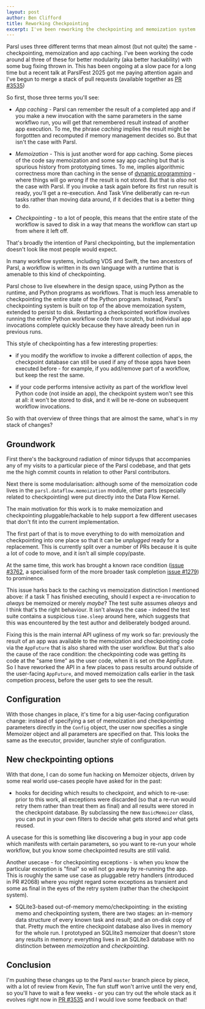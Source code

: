 ```yaml
---
layout: post
author: Ben Clifford
title: Reworking Checkpointing
excerpt: I've been reworking the checkpointing and memoization system
---
```


Parsl uses three different terms that mean almost (but not
quite) the same - checkpointing, memoization and app caching.
I've been working the code around al three of these for better modularity
(aka better hackability) with some bug
fixing thrown in. This has been ongoing at a slow pace for
a long time but a recent talk at ParslFest 2025 got me paying
attention again and I've begun to merge a stack of pull
requests (available together as <a href="https://github.com/Parsl/parsl/pull/3535">PR #3535</a>)

So first, those three terms you'll see:

* *App caching* - Parsl can remember the result of a completed app and if you make a new invocation with the same parameters in the same workflwo run, you will get that remembered result instead of another app execution. To me, the phrase *caching* implies the result might be forgottten and recomputed if memory management decides so. But that isn't the case with Parsl.

* *Memoization* - This is just another word for app caching. Some pieces of the code say memoization and some say app caching but that is spurious history from prototyping times. To me, implies algorithmic correctness more than caching in the sense of <a href="">dynamic programming</a> - where things will go *wrong* if the result is not stored. But that is *also* not the case with Parsl. If you invoke a task again before its first run result is ready, you'll get a re-execution. And Task Vine deliberatly can re-run tasks rather than moving data around, if it decides that is a better thing to do.

* *Checkpointing* - to a lot of people, this means that
the entire state of the workflow is saved to disk in a way
that means the workflow can start up from where it left off.

That's broadly the intention of Parsl checkpointing, but
the implementation doesn't look like most people would
expect.

In many workflow systems, including VDS and Swift, 
the two ancestors of Parsl, a workflow is written in its own
language with a runtime that is amenable to this kind of
checkpointing.

Parsl chose to live elsewhere in the design space, using
Python as the runtime, and Python programs as workflows.
That is much less amenable to checkpointing the entire
state of the Python program. Instead, Parsl's checkpointing
system is built on top of the above memoization system,
extended to persist to disk. Restarting a checkpointed
workflow involves running the entire Python workflow code
from scratch, but individual app invocations complete quickly
because they have already been run in previous runs.

This style of checkpointing has a few interesting properties:

* if you modify the workflow to invoke a different collection
of apps, the checkpoint database can still be used if any of
those apps have been executed before - for example, if you
add/remove part of a workflow, but keep the rest the same.

* if your code performs intensive activity as part of the
workflow level Python code (not inside an app), the checkpoint
system won't see this at all: it won't be stored to disk,
and it will be re-done on subsequent workflow invocations.

So with that overview of three things that are almost the
same, what's in my stack of changes?

## Groundwork

First there's the background radiation of minor tidyups that
accompanies any of my visits to a particular piece of the
Parsl codebase, and that gets me the high commit
counts in relation to other Parsl contributors.

Next there is some modularisation: although some of the
memoization code lives in the `parsl.dataflow.memoization` 
module, other parts (especially related to checkpointing)
were put directly into the Data Flow Kernel.

The main motivation for this work is to make memoization
and checkpointing pluggable/hackable to help support a few
different usecases that don't fit into the current
implementation.

The first part of that is to move everything to do with
memoization and checkpointing into one place so that it
can be *unplugged* ready for a replacement. This is currently
split over a number of PRs because it is quite a lot of
code to move, and it isn't all simple copy/paste.

At the same time, this work has brought a known race condition
(<a href="https://github.com/Parsl/parsl/issues/3762">issue #3762</a>, a specialised form of the more broader task completion <a href="https://github.com/Parsl/parsl/issues/1279">issue #1279</a>) to prominence.

This issue harks back to the caching vs memoization
distinction I mentioned above: if a task T has finished
executing, should I expect a re-invocation to *always* be
memoized or merely *maybe*? The test suite assumes *always*
and I think that's the right behaviour. It isn't always the
case - indeed the test suite contains a suspicious
`time.sleep` around here, which suggests that this was
encountered by the test author and deliberately bodged around.

Fixing this is the main internal API ugliness of my work
so far: previously the result of an app was available to
the memoization and checkpointing code via the `AppFuture`
that is also shared with the user workflow. But that's also
the cause of the race condition: the checkpointing code was
getting its code at the "same time" as the user code, when
it is set on the AppFuture. So I have reworked the API
in a few places to pass results around outside of the
user-facing `AppFuture`, and moved memoization calls earlier
in the task competion process, before the user gets to
see the result.

## Configuration

With those changes in place, it's time for a big user-facing
configuration change: instead of specifying a set of
memoization and checkpointing parameters directly in the
`Config` object, the user now specifies a single Memoizer
object and all parameters are specified on that. This looks
the same as the executor, provider, launcher style of
configuration.

## New checkpointing options

With that done, I can do some fun hacking on Memoizer objects, driven by some real world use-cases people have asked for
in the past:

* hooks for deciding which results to checkpoint, and which
to re-use: prior to this work, all exceptions were discarded
(so that a re-run
would retry them rather than treat them as final) and
all results were stored in the checkpoint database. By
subclassing the new `BasicMemoizer` class, you can put in
your own filters to decide what gets stored and what gets
reused.

A usecase for this is something like discovering a bug in
your app code which manifests with certain parameters, so you
want to re-run your whole workflow, but you know some
checkpointed results are still valid.

Another usecase - for checkpointing exceptions - is when you
know the particular exception is "final" so will not go away
by re-running the app. This is roughly the same use case as
pluggable retry handlers (introduced in PR #2068) where you
might regard some exceptions as transient and some as final
in the eyes of the retry system (rather than the checkpoint
system).

* SQLite3-based out-of-memory memo/checkpointing: in the
existing memo and checkpointing system, there are two
stages: an in-memory data structure of every known task and
result; and an on-disk copy of that. Pretty much the
entire checkpoint database also lives in memory for the whole
run. I prototyped an SQLlite3 memoizer that doesn't store any
results in memory: everything lives in an SQLite3 database
with no distinction between *memoization* and *checkpointing*.

## Conclusion

I'm pushing these changes up to the Parsl `master` branch
piece by piece, with a lot of review from Kevin, The fun
stuff won't arrive until the very end, so you'll have to wait
a few weeks - or you can try out the whole stack as it
evolves right now in <a href="https://github.com/Parsl/parsl/pull/3535">PR #3535</a> and I would love some feedback on that!

